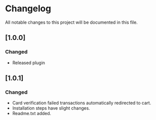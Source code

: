 # Changelog

All notable changes to this project will be documented in this file.

## [1.0.0]
### Changed
-  Released plugin

## [1.0.1]
### Changed
-  Card verification failed transactions automatically redirected to cart.
-  Installation steps have slight changes.
-  Readme.txt added.

